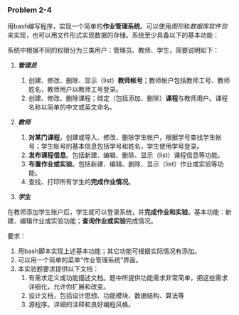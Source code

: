 ### Problem 2-4

用bash编写程序，实现一个简单的**作业管理系统**。可以使用*图形*和*数据库软件包*来实现，也可以用文件形式实现数据的存储。系统至少具备以下的基本功能：

系统中根据不同的权限分为三类用户：管理员、教师、学生，简要说明如下：

1. ***管理员***

   1. 创建、修改、删除、显示（list）**教师帐号**；教师帐户包括教师工号、教师姓名，教师用户以教师工号登录。
   2. 创建、修改、删除课程；绑定（包括添加、删除）**课程**与教师用户。课程名称以简单的中文或英文命名。

2. ***教师***

   1. **对某门课程**，创建或导入、修改、删除学生帐户，根据学号查找学生帐号；学生帐号的基本信息包括学号和姓名，学生使用学号登录。
   2. **发布课程信息**。包括新建、编辑、删除、显示（list）课程信息等功能。
   3. **布置作业或实验**。包括新建、编辑、删除、显示（list）作业或实验等功能。
   4. 查找、打印所有学生的**完成作业情况**。

3. ***学生***

  在教师添加学生账户后，学生就可以登录系统，并**完成作业和实验**。基本功能：新建、编辑作业或实验功能；**查询作业或实验**完成情况。

要求：

1. 用bash脚本实现上述基本功能；其它功能可根据实际情况有添加。
2. 可以用一个简单的菜单“作业管理系统”界面。	
3. 本实验题要求提供以下文档：
    1. 有需求定义或功能描述文档。题中所提供功能需求非常简单，把这些需求详细化，允许你扩展和改变。
    2. 设计文档，包括设计思想、功能模块、数据结构、算法等
    3. 源程序。详细的注释和良好编程风格。
